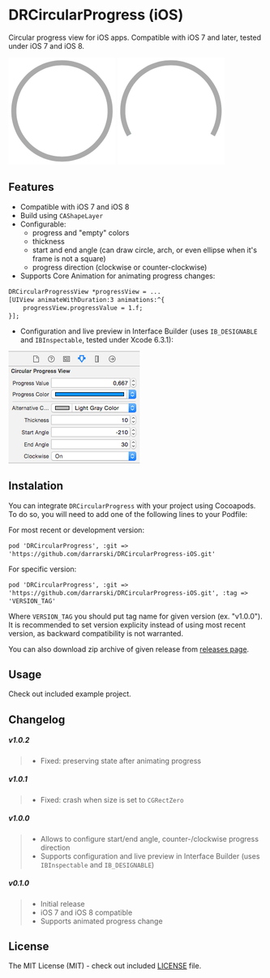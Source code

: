 # DRCircularProgress (iOS)

Circular progress view for iOS apps. Compatible with iOS 7 and later, tested under iOS 7 and iOS 8.

![DRCircularProgress iOS screenshot 1](Misc/DRCircularProgress_iOS_screenshot_1.gif "DRCircularProgress iOS screenshot 1") ![DRCircularProgress iOS screenshot 2](Misc/DRCircularProgress_iOS_screenshot_2.gif "DRCircularProgress iOS screenshot 2")

## Features

- Compatible with iOS 7 and iOS 8
- Build using `CAShapeLayer`
- Configurable:
    - progress and "empty" colors
    - thickness
    - start and end angle (can draw circle, arch, or even ellipse when it's frame is not a square)
    - progress direction (clockwise or counter-clockwise)
- Supports Core Animation for animating progress changes:

```obj-c
DRCircularProgressView *progressView = ...
[UIView animateWithDuration:3 animations:^{
    progressView.progressValue = 1.f; 
}];
```

- Configuration and live preview in Interface Builder (uses `IB_DESIGNABLE` and `IBInspectable`, tested under Xcode 6.3.1):

![DRCircularProgress iOS screenshot 3](Misc/DRCircularProgress_iOS_screenshot_3.png "DRCircularProgress iOS screenshot 3")

## Instalation

You can integrate `DRCircularProgress` with your project using Cocoapods. To do so, you will need to add one of the following lines to your Podfile:

For most recent or development version:

    pod 'DRCircularProgress', :git => 'https://github.com/darrarski/DRCircularProgress-iOS.git'

For specific version:

    pod 'DRCircularProgress', :git => 'https://github.com/darrarski/DRCircularProgress-iOS.git', :tag => 'VERSION_TAG'

Where `VERSION_TAG` you should put tag name for given version (ex. "v1.0.0"). It is recommended to set version explicity instead of using most recent version, as backward compatibility is not warranted.

You can also download zip archive of given release from [releases page](https://github.com/darrarski/DRCircularProgress-iOS/releases).

## Usage

Check out included example project.

## Changelog

##### v1.0.2

> - Fixed: preserving state after animating progress

##### v1.0.1

> - Fixed: crash when size is set to `CGRectZero`

##### v1.0.0

> - Allows to configure start/end angle, counter-/clockwise progress direction
> - Supports configuration and live preview in Interface Builder (uses `IBInspectable` and `IB_DESIGNABLE`)

##### v0.1.0

> - Initial release
> - iOS 7 and iOS 8 compatible
> - Supports animated progress change

## License

The MIT License (MIT) - check out included [LICENSE](LICENSE) file.
